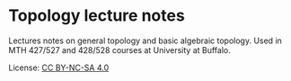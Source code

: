 # Topology lecture notes

Lectures notes on general topology and basic algebraic topology. Used in MTH 427/527 and 428/528 courses at University at Buffalo. 

License: [CC BY-NC-SA 4.0](https://creativecommons.org/licenses/by-nc-sa/4.0/)
